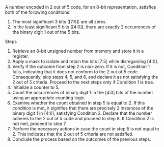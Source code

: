 A number encoded in 2 out of 5 code, for an 8-bit representation, satisfies both of the following conditions:
1. The most significant 3 bits ([7:5]) are all zeros.
2. In the least significant 5 bits ([4:0]), there are exactly 2 occurrences of the binary digit 1 out of the 5 bits.

Steps
1. Retrieve an 8-bit unsigned number from memory and store it in a register.
2. Apply a mask to isolate and retain the bits [7:5] while disregarding [4:0].
3. Verify if the outcome from step 2 is non-zero. If it is not, Condition 1 fails, indicating that it does not conform to the 2 out of 5 code. Consequently, skip steps 4, 5, and 6, and declare it as not satisfying the 2 out of 5 criteria. Proceed to the next steps only if Condition 1 is true.
4. Initialize a counter to 5.
5. Count the occurrences of binary digit 1 in the [4:0] bits of the number using an appropriate counting logic.
6. Examine whether the count obtained in step 5 is equal to 2. If this condition is met, it signifies that there are precisely 2 instances of the binary digit 1 in [4:0], satisfying Condition 2. Declare that the number adheres to the 2 out of 5 code and proceed to step 8. If Condition 2 is not met, proceed to step 7.
7. Perform the necessary actions in case the count in step 5 is not equal to 2. This indicates that the 2 out of 5 criteria are not satisfied.
8. Conclude the process based on the outcomes of the previous steps.
